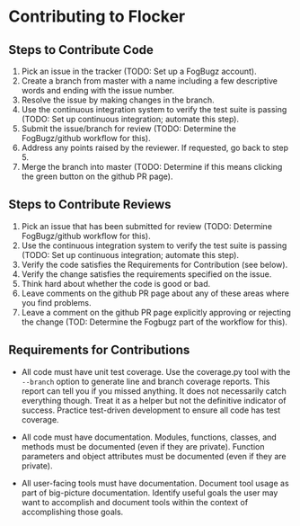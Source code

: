 Contributing to Flocker
=======================

Steps to Contribute Code
------------------------

  1. Pick an issue in the tracker (TODO: Set up a FogBugz account).
  2. Create a branch from master with a name including a few descriptive words and ending with the issue number.
  3. Resolve the issue by making changes in the branch.
  4. Use the continuous integration system to verify the test suite is passing (TODO: Set up continuous integration; automate this step).
  5. Submit the issue/branch for review (TODO: Determine the FogBugz/github workflow for this).
  6. Address any points raised by the reviewer.
     If requested, go back to step 5.
  7. Merge the branch into master (TODO: Determine if this means clicking the green button on the github PR page).

Steps to Contribute Reviews
---------------------------

  1. Pick an issue that has been submitted for review (TODO: Determine FogBugz/github workflow for this).
  2. Use the continuous integration system to verify the test suite is passing (TODO: Set up continuous integration; automate this step).
  3. Verify the code satisfies the Requirements for Contribution (see below).
  4. Verify the change satisfies the requirements specified on the issue.
  5. Think hard about whether the code is good or bad.
  6. Leave comments on the github PR page about any of these areas where you find problems.
  7. Leave a comment on the github PR page explicitly approving or rejecting the change (TOD: Determine the Fogbugz part of the workflow for this).

Requirements for Contributions
------------------------------

  * All code must have unit test coverage.
    Use the coverage.py tool with the `--branch` option to generate line and branch coverage reports.
    This report can tell you if you missed anything.
    It does not necessarily catch everything though.
    Treat it as a helper but not the definitive indicator of success.
    Practice test-driven development to ensure all code has test coverage.

  * All code must have documentation.
    Modules, functions, classes, and methods must be documented (even if they are private).
    Function parameters and object attributes must be documented (even if they are private).

  * All user-facing tools must have documentation.
    Document tool usage as part of big-picture documentation.
    Identify useful goals the user may want to accomplish and document tools within the context of accomplishing those goals.

